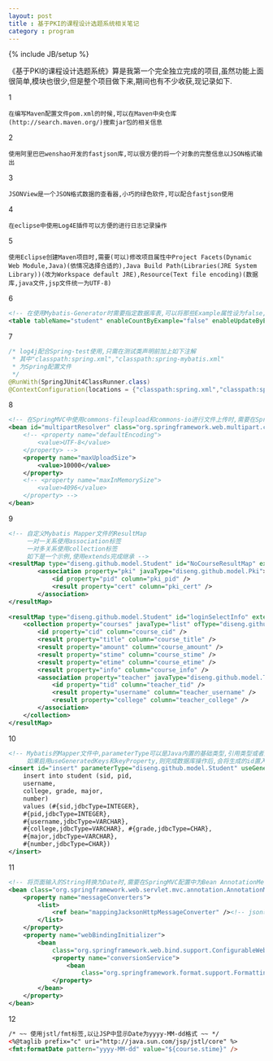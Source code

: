 ```yaml
---
layout: post
title : 基于PKI的课程设计选题系统相关笔记
category : program
---
```

{% include JB/setup %}

《基于PKI的课程设计选题系统》算是我第一个完全独立完成的项目,虽然功能上面很简单,模块也很少,但是整个项目做下来,期间也有不少收获,现记录如下.

1

	在编写Maven配置文件pom.xml的时候,可以在Maven中央仓库(http://search.maven.org/)搜索jar包的相关信息

2

	使用阿里巴巴wenshao开发的fastjson库,可以很方便的将一个对象的完整信息以JSON格式输出

3

	JSONView是一个JSON格式数据的查看器,小巧的绿色软件,可以配合fastjson使用

4

	在eclipse中使用Log4E插件可以方便的进行日志记录操作

5

	使用Eclipse创建Maven项目时,需要(可以)修改项目属性中Project Facets(Dynamic Web Module,Java)(依情况选择合适的),Java Build Path(Libraries(JRE System Library))(改为Workspace default JRE),Resource(Text file encoding)(数据库,java文件,jsp文件统一为UTF-8)

6

```xml
<!-- 在使用Mybatis-Generator时需要指定数据库表,可以将那些Example属性设为false,就不会生产Example文件,提供一个完整的表描述如下 -->
<table tableName="student" enableCountByExample="false" enableUpdateByExample="false" enableDeleteByExample="false" enableSelectByExample="false" selectByExampleQueryId="false" />
```

7

```java
/* log4j配合Spring-test使用,只需在测试类声明前加上如下注解
 * 其中"classpath:spring.xml","classpath:spring-mybatis.xml"
 * 为Spring配置文件
 */
@RunWith(SpringJUnit4ClassRunner.class)
@ContextConfiguration(locations = {"classpath:spring.xml","classpath:spring-mybatis.xml"})
```

8

```xml
<!-- 在SpringMVC中使用commons-fileupload和commons-io进行文件上传时,需要在SpringMVC配置CommonsMultipartResolver Bean -->
<bean id="multipartResolver" class="org.springframework.web.multipart.commons.CommonsMultipartResolver">
	<!-- <property name="defaultEncoding">
		<value>UTF-8</value>
	</property> -->
	<property name="maxUploadSize">
		<value>10000</value>
	</property>
	<!-- <property name="maxInMemorySize">
		<value>4096</value>
	</property> -->
</bean>
```

9

```xml
<!-- 自定义Mybatis Mapper文件的ResultMap
 	 一对一关系使用association标签
     一对多关系使用collection标签 
     如下是一个示例,使用extends完成继承 -->
<resultMap type="diseng.github.model.Student" id="NoCourseResultMap" extends="BaseResultMap">
		<association property="pki" javaType="diseng.github.model.Pki">
			<id property="pid" column="pki_pid" />
			<result property="cert" column="pki_cert" />
		</association>
</resultMap>
	
<resultMap type="diseng.github.model.Student" id="loginSelectInfo" extends="NoCourseResultMap">
	<collection property="courses" javaType="list" ofType="diseng.github.model.Course">
		<id property="cid" column="course_cid" />
		<result property="title" column="course_title" />
		<result property="amount" column="course_amount" />
		<result property="stime" column="course_stime" />
		<result property="etime" column="course_etime" />
		<result property="info" column="course_info" />
		<association property="teacher" javaType="diseng.github.model.Teacher">
			<id property="tid" column="teacher_tid" />
			<result property="username" column="teacher_username" />
			<result property="college" column="teacher_college" />
		</association>
	</collection>
</resultMap>
```

10

```xml
<!-- Mybatis的Mapper文件中,parameterType可以是Java内置的基础类型,引用类型或者用户自定义的类型
	 如果启用useGeneratedKeys和keyProperty,则完成数据库操作后,会将生成的id置入到对象中 -->
<insert id="insert" parameterType="diseng.github.model.Student" useGeneratedKeys="true" keyProperty="sid">
	insert into student (sid, pid,
	username,
	college, grade, major,
	number)
	values (#{sid,jdbcType=INTEGER},
	#{pid,jdbcType=INTEGER},
	#{username,jdbcType=VARCHAR},
	#{college,jdbcType=VARCHAR}, #{grade,jdbcType=CHAR},
	#{major,jdbcType=VARCHAR},
	#{number,jdbcType=CHAR})
</insert>
```

11

```xml
<!-- 将页面输入的String转换为Date时,需要在SpringMVC配置中为Bean AnnotationMethodHandlerAdapter设定webBindingInitializer -->
<bean class="org.springframework.web.servlet.mvc.annotation.AnnotationMethodHandlerAdapter">
	<property name="messageConverters">
		<list>
			<ref bean="mappingJacksonHttpMessageConverter" /><!-- json转换器 -->
		</list>
	</property>
	<property name="webBindingInitializer">
		<bean
			class="org.springframework.web.bind.support.ConfigurableWebBindingInitializer">
			<property name="conversionService">
				<bean
					class="org.springframework.format.support.FormattingConversionServiceFactoryBean"></bean>
			</property>
		</bean>
	</property>
</bean>
```

12

```html
/* ~~ 使用jstl/fmt标签,以让JSP中显示Date为yyyy-MM-dd格式 ~~ */
<%@taglib prefix="c" uri="http://java.sun.com/jsp/jstl/core" %>
<fmt:formatDate pattern="yyyy-MM-dd" value="${course.stime}" />
```